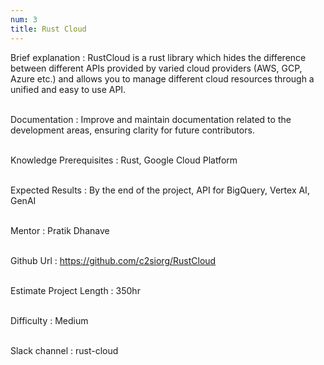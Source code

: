 ```yaml
---
num: 3
title: Rust Cloud
---
```


Brief explanation 
: RustCloud  is a rust library which hides the difference between different APIs provided by varied cloud providers (AWS, GCP, Azure etc.) and allows you to manage different cloud resources through a unified and easy to use API.
<br><br>

Documentation
: Improve and maintain documentation related to the development areas, ensuring clarity for future contributors.
<br><br>

Knowledge Prerequisites
:  Rust, Google Cloud Platform 
<br><br>

Expected Results
: By the end of the project, API for BigQuery, Vertex AI, GenAI 
<br><br>

Mentor
: Pratik Dhanave
<br><br>

Github Url
: <https://github.com/c2siorg/RustCloud>
<br><br>

Estimate Project Length
: 350hr
<br><br>

Difficulty
:  Medium
<br><br>

Slack channel
: rust-cloud
<br><br>
